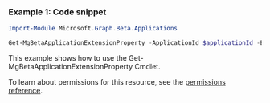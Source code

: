 ### Example 1: Code snippet

```powershellImport-Module Microsoft.Graph.Beta.Applications

Get-MgBetaApplicationExtensionProperty -ApplicationId $applicationId -ExtensionPropertyId $extensionPropertyId
```
This example shows how to use the Get-MgBetaApplicationExtensionProperty Cmdlet.
To learn about permissions for this resource, see the [permissions reference](/graph/permissions-reference).

